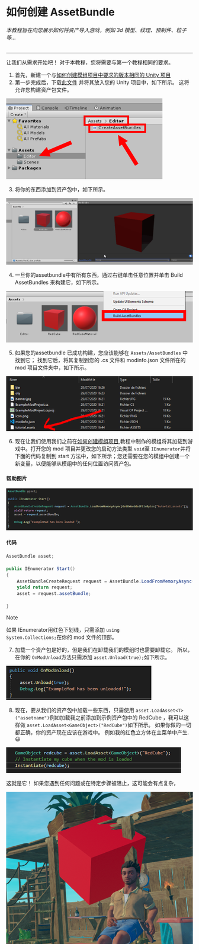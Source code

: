 # 如何创建 AssetBundle 

###### 本教程旨在向您展示如何将资产导入游戏，例如 3d 模型、纹理、预制件、粒子等... 

---


让我们从需求开始吧！ 
 对于本教程，您将需要与第一个教程相同的要求。 
 1) 首先，新建一个与[如何创建模组项目中要求的版本相同的 Unity 项目 ](../how-to-create-a-mod-project/README.md) 
 2) 第一步完成后，下载[此文件](https://www.raftmodding.com/TeKGameRMods/AssetBundleBuilderByTeK.zip) 并将其放入您的 Unity 项目中，如下所示。   这将允许您构建资产包文件。 
   
   ![pic](1.PNG)

 3) 将你的东西添加到资产包中，如下所示。 
   
   ![pic](2.gif)

 4) 一旦你的assetbundle中有所有东西，通过右键单击任意位置并单击 Build AssetBundles 来构建它，如下所示。 
 
   ![pic](3.PNG)
   

 5) 如果您的assetbundle 已成功构建，您应该能够在 <code>Assets/AssetBundles</code> 中找到它；   找到它后，将其复制到您的 .cs 文件和 modinfo.json 文件所在的 mod 项目文件夹中，如下所示。 
    
   ![pic](4.PNG)
   
 6) 现在让我们使用我们之前在[如何创建模组项目 ](../how-to-create-a-mod-project/README.md)教程中制作的模组将其加载到游戏中。打开您的 mod 项目并更改您的启动方法类型 <code>void</code>至 <code>IEnumerator</code>并将下面的代码复制到 start 方法中，如下所示；您还需要在您的模组中创建一个新变量，以便能够从模组中的任何位置访问资产包。 
<!-- tabs:start -->
#### **帮助图片**
![pic](5.PNG)
#### **代码**
````csharp
AssetBundle asset;

public IEnumerator Start()
{
    AssetBundleCreateRequest request = AssetBundle.LoadFromMemoryAsync(GetEmbeddedFileBytes("tutorial.assets"));
    yield return request;
    asset = request.assetBundle;
    
}
````
>[!NOTE]
>如果 IEnumerator用红色下划线，只需添加 <code>using System.Collections;</code>在你的 mod 文件的顶部。 
<!-- tabs:end -->
 7) 加载一个资产包是好的，但是我们在卸载我们的模组时也需要卸载它。   所以，在你的 <code>OnModUnload</code>方法只需添加 <code>asset.Unload(true);</code>如下所示。 
    
   ![pic](6.PNG)
  
 8) 现在，要从我们的资产包中加载一些东西，只需使用 <code>asset.LoadAsset\<T\>("assetname")</code>例如加载我之前添加到示例资产包中的 RedCube  ，我可以这样做 <code>asset.LoadAsset\<GameObject\>("RedCube")</code>如下所示。 
如果你做的一切都正确，你的资产现在应该在游戏中。  例如我的红色立方体在主菜单中产生.😃 
     
   ![pic](7.PNG)
  
  
  
这就是它！   如果您遇到任何问题或在特定步骤被阻止，这可能会有点复杂，
     
   ![pic](8.PNG)
   